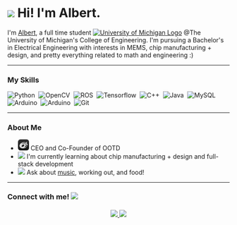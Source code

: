 <h1><img src="https://slackmojis.com/emojis/4594-blob-wave/download" width="30"/> Hi! I'm Albert.</h1>

<p> I'm <a href="https://albertchenn.me"> Albert</a>, a full time student <a href="https://www.engin.umich.edu/"><img src="https://brand.umich.edu/assets/brand/style-guide/logo-guidelines/Block_M-Hex.png" width="20" alt="University of Michigan Logo"></a> @The University of Michigan's College of Engineering. I'm pursuing a Bachelor's in Electrical Engineering with interests in MEMS, chip manufacturing + design, and pretty everything related to math and engineering :)</p>

<hr>
<h3> My Skills </h3>

<img alt="Python" src="https://img.shields.io/badge/python-4584b6?style=flat-square&logo=python&logoColor=ffde57" />&nbsp;
<img alt="OpenCV" src="https://img.shields.io/badge/OpenCV-ffdd54?style=flat-square&logo=opencv">&nbsp;
<img alt="ROS" src="https://img.shields.io/badge/ROS-00008B?style=flat-square&logo=ROS">&nbsp;
<img alt="Tensorflow" src="https://img.shields.io/badge/Tensorflow-FF6F00?style=flat-square&logo=Tensorflow&logoColor=FFFFFF">&nbsp;
<img alt="C++" src="https://img.shields.io/badge/C%2B%2B-00599c?style=flat-square&logo=C%2B%2B">&nbsp;
<img alt="Java" src="https://img.shields.io/badge/Java-ED8B00?style=flat-square&logo=openjdk&logoColor=white">&nbsp;
<img alt="MySQL" src="https://img.shields.io/badge/MySQL-00758f?style=flat-square&logo=MySQL&logoColor=f29111">&nbsp;
<img alt="Arduino" src="https://img.shields.io/badge/Arduino-00979c?style=flat-square&logo=Arduino&logoColor=FFFFFF">&nbsp;
<img alt="Arduino" src="https://img.shields.io/badge/-RaspberryPi-C51A4A?style=flat-square&logo=Raspberry-Pi">&nbsp;
<img alt="Git" src="https://img.shields.io/badge/-Git-F05032?style=flat-square&logo=git&logoColor=white" />&nbsp;

<hr>

<h3> About Me </h3>
<ul> 
<li> <a href="https://findootd.app"><img src="assets/ootd.png" width = 25 alt = "OOTD logo"></a> CEO and Co-Founder of OOTD </li>

<li> <img src="https://slackmojis.com/emojis/28039-study/download" width = 25> I'm currently learning about chip manufacturing + design and full-stack development</li>

<li><img src="https://slackmojis.com/emojis/5197-party_blob/download" width = 25>  Ask about <a href="https://www.last.fm/user/alberttchen"> music</a>, working out, and food!</li>
</ul>

<hr>

<h3> Connect with me! <img src="https://slackmojis.com/emojis/20886-smiley/download" width = 30>
<br></br>
<div align="center">
<a href="mailto:chenalb@umich.edu"><img src="https://static.dezeen.com/uploads/2020/10/gmail-google-logo-rebrand-workspace-design_dezeen_2364_sq.jpg" width = 50>
<a href="https://www.linkedin.com/in/albertchenn/"><img src="https://encrypted-tbn0.gstatic.com/images?q=tbn:ANd9GcQzrdlv1qle8ssb16zhv0dVmNpGUcLxqIlo-A&s" width = 50>

</div>
